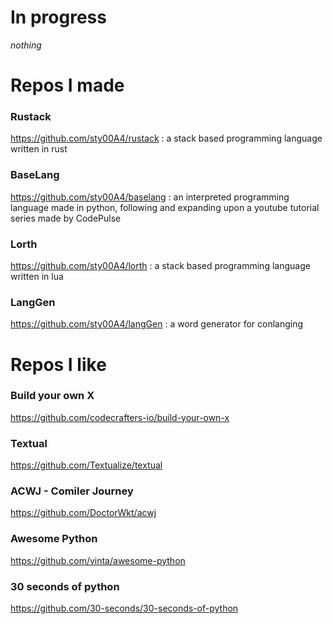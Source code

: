 # In progress

*nothing*

# Repos I made

### Rustack
https://github.com/sty00A4/rustack
: a stack based programming language written in rust

### BaseLang
https://github.com/sty00A4/baselang
: an interpreted programming language made in python, following and expanding upon a youtube tutorial series made by CodePulse

### Lorth
https://github.com/sty00A4/lorth
: a stack based programming language written in lua

### LangGen
https://github.com/sty00A4/langGen
: a word generator for conlanging

# Repos I like

### Build your own X
https://github.com/codecrafters-io/build-your-own-x
### Textual
https://github.com/Textualize/textual
### ACWJ - Comiler Journey
https://github.com/DoctorWkt/acwj
### Awesome Python
https://github.com/vinta/awesome-python
### 30 seconds of python
https://github.com/30-seconds/30-seconds-of-python
